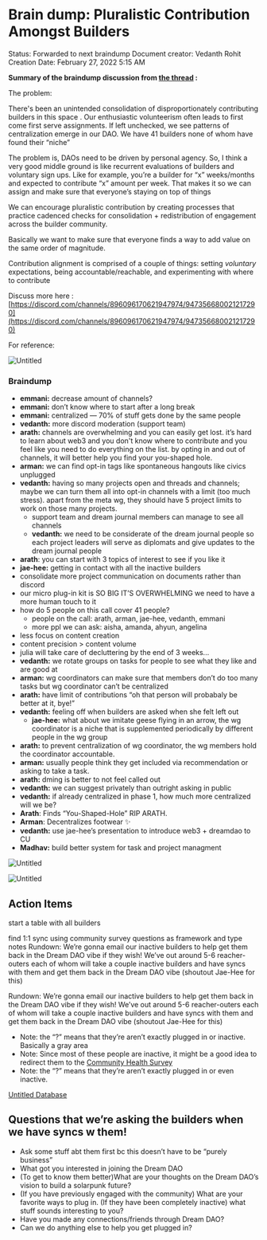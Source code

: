 # Brain dump: Pluralistic Contribution Amongst Builders

Status: Forwarded to next braindump
Document creator: Vedanth Rohit
Creation Date: February 27, 2022 5:15 AM

**Summary of the braindump discussion from [the thread](https://discord.com/channels/896096170621947974/947356680021217290) :**

The problem: 

There's been an unintended consolidation of disproportionately contributing builders in this space . Our enthusiastic volunteerism often leads to first come first serve assignments. If left unchecked, we see patterns of centralization emerge in our DAO. We have 41 builders none of whom have found their “niche”

The problem is, DAOs need to be driven by personal agency. So, I think a very good middle ground is like recurrent evaluations of builders and voluntary sign ups. Like for example, you’re a builder for “x” weeks/months and expected to contribute “x” amount per week. That makes it so we can assign and make sure that everyone’s staying on top of things

We can encourage pluralistic contribution by creating processes that practice cadenced checks for consolidation + redistribution of engagement across the builder community.

Basically we want to make sure that everyone finds a way to add value on the same order of magnitude.

Contribution alignment is comprised of a couple of things: 
setting *voluntary* expectations, being accountable/reachable, and experimenting with where to contribute

Discuss more here : [https://discord.com/channels/896096170621947974/947356680021217290](https://discord.com/channels/896096170621947974/947356680021217290)

For reference:

![Untitled](Brain%20dump%20Pluralistic%20Contribution%20Amongst%20Builde%2025e78bc0642c479f97bb7e017e7628d7/Untitled.png)

### Braindump

- **emmani:** decrease amount of channels?
- **emmani:** don’t know where to start after a long break
- **emmani:** centralized — 70% of stuff gets done by the same people
- **vedanth:** more discord moderation (support team)
- **arath:** channels are overwhelming and you can easily get lost. it’s hard to learn about web3 and you don't know where to contribute and you feel like you need to do everything on the list. by opting in and out of channels, it will better help you find your you-shaped hole.
- **arman:** we can find opt-in tags like spontaneous hangouts like civics unplugged
- **vedanth:** having so many projects open and threads and channels; maybe we can turn them all into opt-in channels with a limit (too much stress). apart from the meta wg, they should have 5 project limits to work on those many projects.
    - support team and dream journal members can manage to see all channels
    - **vedanth:** we need to be considerate of the dream journal people so each project leaders will serve as diplomats and give updates to the dream journal people
- **arath**: you can start with 3 topics of interest to see if you like it
- **jae-hee:** getting in contact with all the inactive builders
- consolidate more project communication on documents rather than discord
- our micro plug-in kit is SO BIG IT’S OVERWHELMING we need to have a more human touch to it
- how do 5 people on this call cover 41 people?
    - people on the call: arath, arman, jae-hee, vedanth, emmani
    - more ppl we can ask: aisha, amanda, ahyun, angelina
- less focus on content creation
- content precision > content volume
- julia will take care of decluttering by the end of 3 weeks...
- **vedanth:** we rotate groups on tasks for people to see what they like and are good at
- **arman:** wg coordinators can make sure that members don’t do too many tasks but wg coordinator can’t be centralized
- **arath:** have limit of contributions “oh that person will probabaly be better at it, bye!”
- **vedanth:** feeling off when builders are asked when she felt left out
    - **jae-hee:** what about we imitate geese flying in an arrow, the wg coordinator is a niche that is supplemented periodically by different people in the wg group
- **arath:** to prevent centralization of wg coordinator, the wg members hold the coordinator accountable.
- **arman:** usually people think they get included via recommendation or asking to take a task.
- **arath:** dming is better to not feel called out
- **vedanth:** we can suggest privately than outright asking in public
- **vedanth:** if already centralized in phase 1, how much more centralized will we be?
- **Arath**: Finds “You-Shaped-Hole” RIP ARATH.
- **Arman**: Decentralizes footwear ✨
- **vedanth:** use jae-hee’s presentation to introduce web3 + dreamdao to CU
- **Madhav:** build better system for task and project managment

![Untitled](Brain%20dump%20Pluralistic%20Contribution%20Amongst%20Builde%2025e78bc0642c479f97bb7e017e7628d7/Untitled%201.png)

![Untitled](Brain%20dump%20Pluralistic%20Contribution%20Amongst%20Builde%2025e78bc0642c479f97bb7e017e7628d7/Untitled%202.png)

## Action Items

start a table with all builders

find 1:1 sync using community survey questions as framework and type notes
Rundown: We’re gonna email our inactive builders to help get them back in the Dream DAO vibe if they wish! We’ve out around 5-6 reacher-outers each of whom will take a couple inactive builders and have syncs with them and get them back in the Dream DAO vibe (shoutout Jae-Hee for this)

Rundown: We’re gonna email our inactive builders to help get them back in the Dream DAO vibe if they wish! We’ve out around 5-6 reacher-outers each of whom will take a couple inactive builders and have syncs with them and get them back in the Dream DAO vibe (shoutout Jae-Hee for this)

- Note: the “?” means that they’re aren’t exactly plugged in or inactive. Basically a gray area
- Note: Since most of these people are inactive, it might be a good idea to redirect them to the [Community Health Survey](https://dreamdaohealth.paperform.co/)
- Note: the “?” means that they’re aren’t exactly plugged in or even inactive.

[Untitled Database](Brain%20dump%20Pluralistic%20Contribution%20Amongst%20Builde%2025e78bc0642c479f97bb7e017e7628d7/Untitled%20Database%203738800d6e9540e489ac10946593c799.csv)

## Questions that we’re asking the builders when we have syncs w them!

- Ask some stuff abt them first bc this doesn’t have to be “purely business”
- What got you interested in joining the Dream DAO
- (To get to know them better)What are your thoughts on the Dream DAO’s vision to build a solarpunk future?
- (If you have previously engaged with the community) What are your favorite ways to plug in. 
(If they have been completely inactive) what stuff sounds interesting to you?
- Have you made any connections/friends through Dream DAO?
- Can we do anything else to help you get plugged in?